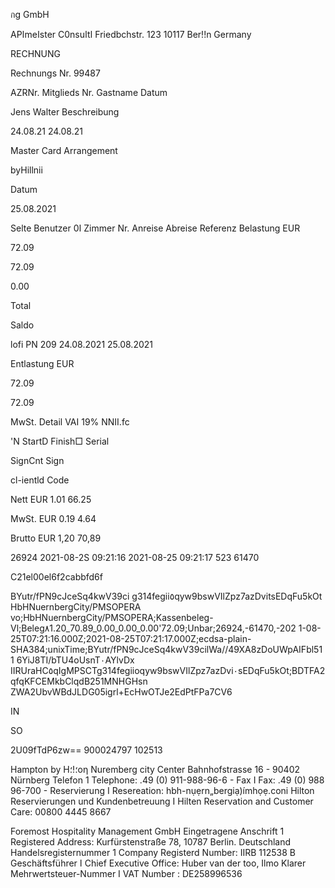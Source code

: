 กg  GmbH

APاmeاster C0nsuاtا
Friedbchstr. 123
10117 Ber!!n
Germany

RECHNUNG

Rechnungs Nr. 99487

AZRNr.
Mitglieds  Nr.
Gastname
Datum

Jens  Walter
Beschreibung

24.08.21
24.08.21

Master Card
Arrangement

byHillnii

Datum

25.08.2021

Selte
Benutzer ا0
Zimmer Nr.
Anreise
Abreise
Referenz
Belastung  EUR

72.09

72.09

0.00

Total

Saldo

lofi
PN
209
24.08.2021
25.08.2021

Entlastung  EUR

72.09

72.09

MwSt.  Detail
VAI  19%
NNII.fc

'N
StartD
Finish□
Serial

SignCnt
Sign

cl-ientld
Code

Nett EUR
1.01
66.25

MwSt.  EUR
0.19
4.64

Brutto  EUR
1,20
70,89

26924
2021-08-2S  09:21:16
2021-08-25  09:21:17
523
61470

C21el00el6f2cabbfd6f

BYutr/fPN9cJceSq4kwV39ci
g314fegii٥qyw9bswVIlZpz7azDvitsEDqFu5kOt
HbHNuernbergCity/PMSOPERA
vo;HbHNuernbergCity/PMSOPERA;Kassenbeleg-
Vl;Beleg٨1.20_70.89_0.00_0.00_0.00'72.09;Unbar;26924,-61470,-202 1-08-
25T07:21:16.000Z;2021-08-25T07:21:17.000Z;ecdsa-plain-
SHA384;unixTime;BYutr/fPN9cJceSq4kwV39cilWa//49XA8zDoUWpAIFbl511 6YiJ8TI/bTU4oUsnT٠AYlvDx
IIRUraHC٥qIgMPSCTg314fegiioqyw9bswVIlZpz7azDvi٠sEDqFu5kOt;BDTFA2 qfqKFCEMkbClqdB251MNHGHsn
ZWA2UbvWBdJLDG05igrl+EcHwOTJe2EdPtFPa7CV6

IN

SO

2U09fTdP6zw==
900024797
102513

Hampton  by  Η؛!؛οη  Nuremberg  city Center
Bahnhofstrasse  16  - 90402  Nürnberg
Telefon  1  Telephone:  .49  (0)  911-988-96-6 -  Fax  I  Fax:  .49 (0)  988  96-700  -  Reservierung  I  Resereation:  hbh-nụẹrn„bergiạ)ímhọẹ.coni
Hilton  Reservierungen  und  Kundenbetreuung  I  Hilten  Reservation and  Customer Care:  00800  4445 8667

Foremost Hospitality  Management GmbH
Eingetragene Anschrift 1  Registered  Address:
Kurfürstenstraße 78,  10787  Berlin.  Deutschland
Handelsregisternummer 1  Company  Registerd  Number:  IIRB  112538  B
Geschäftsführer  ا  Chief Executive  Office:  Huber van  der too, Ilmo Klarer
Mehrwertsteuer-Nummer I  VAT Number :  DE258996536


